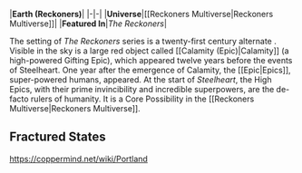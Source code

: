 |**Earth (Reckoners)**|
|-|-|
|**Universe**|[[Reckoners Multiverse\|Reckoners Multiverse]]|
|**Featured In**|*The Reckoners*|

The setting of *The Reckoners* series is a twenty-first century alternate . Visible in the sky is a large red object called [[Calamity (Epic)\|Calamity]] (a high-powered Gifting Epic), which appeared twelve years before the events of Steelheart. One year after the emergence of Calamity, the [[Epic\|Epics]], super-powered humans, appeared.
At the start of *Steelheart*, the High Epics, with their prime invincibility and incredible superpowers, are the de-facto rulers of humanity.
It is a Core Possibility in the [[Reckoners Multiverse\|Reckoners Multiverse]].

## Fractured States



https://coppermind.net/wiki/Portland